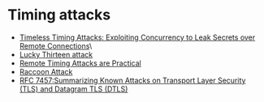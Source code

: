 # Timing attacks
* [Timeless Timing Attacks: Exploiting Concurrency to Leak Secrets over Remote Connections](https://www.usenix.org/system/files/sec20-van_goethem.pdf)\
* [Lucky Thirteen attack](http://www.isg.rhul.ac.uk/tls/Lucky13.html)
* [Remote Timing Attacks are Practical](https://crypto.stanford.edu/~dabo/papers/ssl-timing.pdf)
* [Raccoon Attack](https://raccoon-attack.com/)
* [RFC 7457:Summarizing Known Attacks on Transport Layer Security (TLS) and Datagram TLS (DTLS)](https://datatracker.ietf.org/doc/html/rfc7457)
